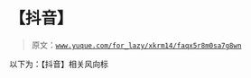 # 【抖音】

> 原文：[`www.yuque.com/for_lazy/xkrm14/faqx5r8m0sa7g8wn`](https://www.yuque.com/for_lazy/xkrm14/faqx5r8m0sa7g8wn)



以下为：【抖音】相关风向标 



